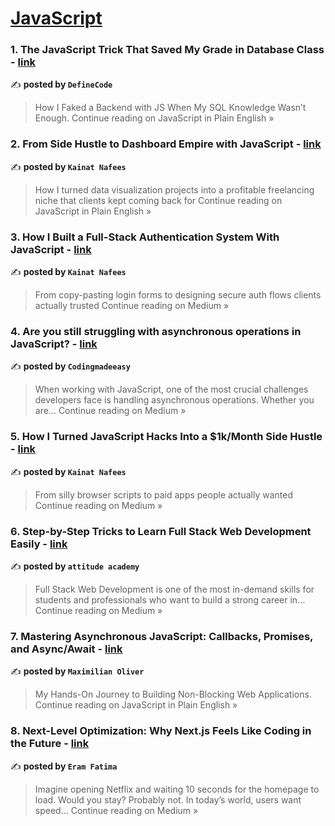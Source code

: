 
<h1><a href=https://medium.com/tag/javascript-development/recommended target="_blank" rel="noopener noreferrer">JavaScript</a></h1>
<h3>1. The JavaScript Trick That Saved My Grade in Database Class - <a href="https://javascript.plainenglish.io/the-javascript-trick-that-saved-my-grade-in-database-class-f838bdf8f0fb?source=rss------javascript_development-5" target="_blank" rel="noopener noreferrer">link</a></h3>

✍️ **posted by `DefineCode`**

<blockquote>How I Faked a Backend with JS When My SQL Knowledge Wasn’t Enough.
Continue reading on JavaScript in Plain English »</blockquote>

<h3>2. From Side Hustle to Dashboard Empire with JavaScript - <a href="https://javascript.plainenglish.io/from-side-hustle-to-dashboard-empire-with-javascript-2fb32c70b0f4?source=rss------javascript_development-5" target="_blank" rel="noopener noreferrer">link</a></h3>

✍️ **posted by `Kainat Nafees`**

<blockquote>How I turned data visualization projects into a profitable freelancing niche that clients kept coming back for
Continue reading on JavaScript in Plain English »</blockquote>

<h3>3. How I Built a Full-Stack Authentication System With JavaScript - <a href="https://medium.com/@kainatnafees/how-i-built-a-full-stack-authentication-system-with-javascript-5b592c8cc686?source=rss------javascript_development-5" target="_blank" rel="noopener noreferrer">link</a></h3>

✍️ **posted by `Kainat Nafees`**

<blockquote>From copy-pasting login forms to designing secure auth flows clients actually trusted
Continue reading on Medium »</blockquote>

<h3>4. Are you still struggling with asynchronous operations in JavaScript?  - <a href="https://medium.com/@codingmadeeasy92/are-you-still-struggling-with-asynchronous-operations-in-javascript-b2eedc6c35b1?source=rss------javascript_development-5" target="_blank" rel="noopener noreferrer">link</a></h3>

✍️ **posted by `Codingmadeeasy`**

<blockquote>When working with JavaScript, one of the most crucial challenges developers face is handling asynchronous operations. Whether you are…
Continue reading on Medium »</blockquote>

<h3>5. How I Turned JavaScript Hacks Into a $1k/Month Side Hustle - <a href="https://medium.com/@kainatnafees/how-i-turned-javascript-hacks-into-a-1k-month-side-hustle-404a34428d55?source=rss------javascript_development-5" target="_blank" rel="noopener noreferrer">link</a></h3>

✍️ **posted by `Kainat Nafees`**

<blockquote>From silly browser scripts to paid apps people actually wanted
Continue reading on Medium »</blockquote>

<h3>6. Step-by-Step Tricks to Learn Full Stack Web Development Easily - <a href="https://medium.com/@attitudeacademy513/step-by-step-tricks-to-learn-full-stack-web-development-easily-3f9cf32d7afe?source=rss------javascript_development-5" target="_blank" rel="noopener noreferrer">link</a></h3>

✍️ **posted by `attitude academy`**

<blockquote>Full Stack Web Development is one of the most in-demand skills for students and professionals who want to build a strong career in…
Continue reading on Medium »</blockquote>

<h3>7. Mastering Asynchronous JavaScript: Callbacks, Promises, and Async/Await - <a href="https://javascript.plainenglish.io/mastering-asynchronous-javascript-callbacks-promises-and-async-await-dd037fd7bc04?source=rss------javascript_development-5" target="_blank" rel="noopener noreferrer">link</a></h3>

✍️ **posted by `Maximilian Oliver`**

<blockquote>My Hands-On Journey to Building Non-Blocking Web Applications.
Continue reading on JavaScript in Plain English »</blockquote>

<h3>8. Next-Level Optimization: Why Next.js Feels Like Coding in the Future - <a href="https://medium.com/@eram.fatima/next-level-optimization-why-next-js-feels-like-coding-in-the-future-e588a7014fd4?source=rss------javascript_development-5" target="_blank" rel="noopener noreferrer">link</a></h3>

✍️ **posted by `Eram Fatima `**

<blockquote>Imagine opening Netflix and waiting 10 seconds for the homepage to load. Would you stay? Probably not. In today’s world, users want speed…
Continue reading on Medium »</blockquote>


